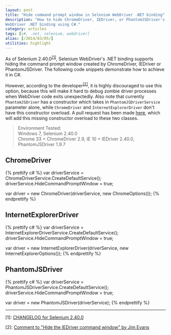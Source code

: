 ```yaml
---
layout: post
title: "Hide command prompt window in Selenium WebDriver .NET binding"
description: "How to hide ChromeDriver, IEDriver, or PhantomJSDriver's command prompt window in Selenium
WebDriver .NET binding using C#."
category: articles
tags: [c#, .net, selenium, webdriver]
alias: [/2014/03/05/]
utilities: highlight
---
```

As of Selenium 2.40.0<sup><a href="#footnote-1">[1]</a></sup>,
Selenium WebDriver's .NET binding supports hiding the command prompt window created by ChromeDriver, IEDriver or PhantomJSDriver.
The following code snippets demonstrate how to achieve it in C#.

However, according to the developer<sup><a href="#footnote-2">[2]</a></sup>, it is highly discouraged to use this option,
because this will make it hard to debug zombie driver processes when WebDriver code exits unexpectedly.
Also note that currently `PhantomJSDriver` has a constructor which takes in `PhantomJSDriverService` parameter alone,
while `ChromeDriver` and `InternetExplorerDriver` don't have this constructor overload.
A pull request has been made [here](https://github.com/SeleniumHQ/selenium/pull/180),
which will add this missing constructor overload to these two classes.

> Environment Tested:<br/>
> Windows 7, Selenium 2.40.0<br/>
> Chrome 33 + ChromeDriver 2.9, IE 10 + IEDriver 2.40.0, PhantomJSDriver 1.9.7

## <a id="chromedriver"></a>ChromeDriver
{% prettify c# %}
var driverService = ChromeDriverService.CreateDefaultService();
driverService.HideCommandPromptWindow = true;

var driver = new ChromeDriver(driverService, new ChromeOptions());
{% endprettify %}

## <a id="iedriver"></a>InternetExplorerDriver
{% prettify c# %}
var driverService = InternetExplorerDriverService.CreateDefaultService();
driverService.HideCommandPromptWindow = true;

var driver = new InternetExplorerDriver(driverService, new InternetExplorerOptions());
{% endprettify %}

## <a id="phantomjsdriver"></a>PhantomJSDriver
{% prettify c# %}
var driverService = PhantomJSDriverService.CreateDefaultService();
driverService.HideCommandPromptWindow = true;

var driver = new PhantomJSDriver(driverService);
{% endprettify %}

<div class="footnotes">
	<hr />
	<p id="footnote-1">
		[1]: <a href="https://code.google.com/p/selenium/source/browse/dotnet/CHANGELOG?name=selenium-2.40.0#56">CHANGELOG for Selenium 2.40.0</a>
	</p>
	<p id="footnote-2">
		[2]: <a href="https://groups.google.com/d/msg/selenium-users/3CwDvwiBmlM/X3BcnJzrGToJ">Comment to "Hide the IEDriver command window" by Jim Evans</a>
	</p>
</div>
